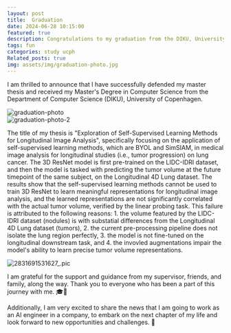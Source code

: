 ```yaml
---
layout: post
title:  Graduation
date: 2024-06-28 10:15:00
featured: true
description: Congratulations to my graduation from the DIKU, University of Copenhagen.
tags: fun
categories: study ucph
Related_posts: true
img: assets/img/graduation-photo.jpg
---
```


I am thrilled to announce that I have successfully defended my master thesis and received my Master's Degree in Computer Science from the Department of Computer Science (DIKU), University of Copenhagen.

<div class="row mt-3 mb-3">
  <div class="col-sm mt-3 mt-md-0">
	<img src="{{ site.baseurl }}/assets/img/graduation-photo.jpg" alt="graduation-photo" class="img-fluid rounded z-depth-1" data-zoomable/>
  </div>
  <div class="col-sm mt-3 mt-md-0">
    <img src="https://i.imgur.com/7Ee4Raf.jpeg" alt="graduation-photo-2" class="img-fluid rounded z-depth-1" data-zoomable>
  </div>
</div>

The title of my thesis is "Exploration of Self-Supervised Learning Methods for Longitudinal Image Analysis", specifically focusing on the application of self-supervised learning methods, which are BYOL and SimSIAM, in medical image analysis for longitudinal studies (i.e., tumor progression) on lung cancer. The 3D ResNet model is first pre-trained on the LIDC-IDRI dataset, and then the model is tasked with predicting the tumor volume at the future timepoint of the same subject, on the Longitudinal 4D Lung dataset. The results show that the self-supervised learning methods cannot be used to train 3D ResNet to learn meaningful representations for longitudinal image analysis, and the learned representations are not significantly correlated with the actual tumor volume, verified by the linear probing task. This failure is attributed to the following reasons: 1. the volume featured by the LIDC-IDRI dataset (nodules) is with substatial differences from the Longitudinal 4D Lung dataset (tumors), 2. the current pre-processing pipeline does not isolate the lung region perfectly, 3. the model is not fine-tuned on the longitudinal downstream task, and 4. the invovled augmentations impair the model's ability to learn precise tumor volume representations.

<div class="row mt-3 mb-3">
    <div class="col-sm mt-3 mt-md-0">
		 <img src="https://i.imgur.com/16tSUKF.png" alt="2831691531627_.pic" class="img-fluid rounded z-depth-1" data-zoomable/>
    </div>
</div>

I am grateful for the support and guidance from my supervisor, friends, and family, along the way. Thank you to everyone who has been a part of this journey with me. 🎓🎉

Additionally, I am very excited to share the news that I am going to work as an AI engineer in a company, to embark on the next chapter of my life and look forward to new opportunities and challenges. 🚀 
